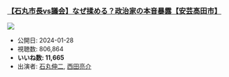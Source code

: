 ### [【石丸市長vs議会】なぜ揉める？政治家の本音暴露【安芸高田市】](https://www.youtube.com/watch?v=f8rJNZFEE2g)
[![](https://img.youtube.com/vi/f8rJNZFEE2g/sddefault.jpg)](https://www.youtube.com/watch?v=f8rJNZFEE2g)
-   公開日: 2024-01-28
-   視聴数: 806,864
-   **いいね数: 11,665**
-   出演者: [石丸伸二](/rehacq_fan/people/石丸伸二 "wikilink"), [西田亮介](/rehacq_fan/people/西田亮介 "wikilink")
